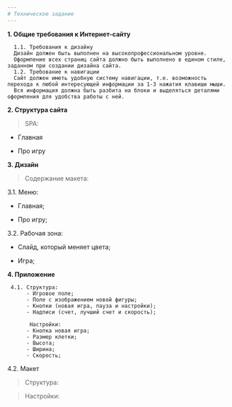 ```yaml
---
# Техническое задание
---
```

  **1.	Общие требования к Интернет-сайту**

      1.1. Требования к дизайну
      Дизайн должен быть выполнен на высокопрофессиональном уровне.
      Оформление всех страниц сайта должно быть выполнено в едином стиле, заданном при создании дизайна сайта.
      1.2. Требование к навигации
      Сайт должен иметь удобную систему навигации, т.е. возможность перехода к любой интересующей информации за 1-3 нажатия клавиши мыши.
      Вся информация должна быть разбита на блоки и выделяться деталями оформления для удобства работы с ней.
**2. Структура сайта**

>SPA:

+ Главная 

+ Про игру

**3. Дизайн**

 >Содержание макета:

 3.1. Меню:
- Главная;

- Про игру;

 3.2. Рабочая зона:

- Слайд, который меняет цвета;

- Игра;

**4.	Приложение**

     4.1. Структура:
          - Игровое поле;
          - Поле с изображением новой фигуры;
          - Кнопки (новая игра, пауза и настройки);
          - Надписи (счет, лучший счет и скорость);

           Настройки:
          - Кнопка новая игра;
          - Размер клетки;
          - Высота;
          - Ширина;
          - Скорость;

   4.2. Макет

>Структура: 




>Настройки:



